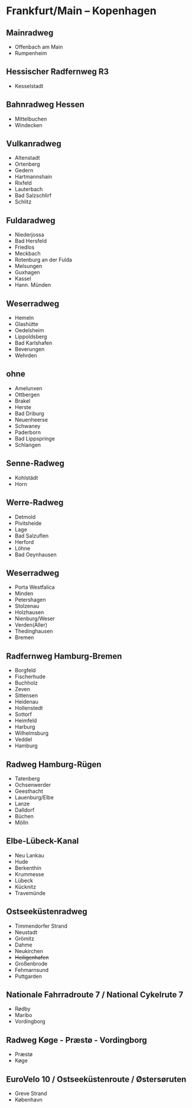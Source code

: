 # Frankfurt/Main – Kopenhagen
## Mainradweg

- Offenbach am Main
- Rumpenheim

## Hessischer Radfernweg R3

- Kesselstadt

## Bahnradweg Hessen

- Mittelbuchen
- Windecken

## Vulkanradweg

- Altenstadt
- Ortenberg
- Gedern
- Hartmannshain
- Rixfeld
- Lauterbach
- Bad Salzschlirf
- Schlitz

## Fuldaradweg

- Niederjossa
- Bad Hersfeld
- Friedlos
- Meckbach
- Rotenburg an der Fulda
- Melsungen
- Guxhagen
- Kassel
- Hann. Münden

## Weserradweg

- Hemeln
- Glashütte
- Oedelsheim
- Lippoldsberg
- Bad Karlshafen
- Beverungen
- Wehrden

## ohne

- Amelunxen
- Ottbergen
- Brakel
- Herste
- Bad Driburg
- Neuenheerse
- Schwaney
- Paderborn
- Bad Lippspringe
- Schlangen

## Senne-Radweg

- Kohlstädt
- Horn

## Werre-Radweg

- Detmold
- Pivitsheide
- Lage
- Bad Salzuflen
- Herford
- Löhne
- Bad Oeynhausen

## Weserradweg

- Porta Westfalica
- Minden
- Petershagen
- Stolzenau
- Holzhausen
- Nienburg/Weser
- Verden(Aller)
- Thedinghausen
- Bremen

## Radfernweg Hamburg-Bremen 

- Borgfeld
- Fischerhude
- Buchholz
- Zeven
- Sittensen
- Heidenau
- Hollenstedt
- Sottorf
- Heimfeld
- Harburg
- Wilhelmsburg
- Veddel
- Hamburg

## Radweg Hamburg-Rügen

- Tatenberg
- Ochsenwerder
- Geesthacht
- Lauenburg/Elbe
- Lanze
- Dalldorf
- Büchen
- Mölln

## Elbe-Lübeck-Kanal

- Neu Lankau
- Hude
- Berkenthin
- Krummesse
- Lübeck
- Kücknitz
- Travemünde

## Ostseeküstenradweg

- Timmendorfer Strand
- Neustadt
- Grömitz
- Dahme
- Neukirchen
- ~~Heiligenhafen~~
- Großenbrode
- Fehmarnsund
- Puttgarden

## Nationale Fahrradroute 7 / National Cykelrute 7

- Rødby
- Maribo
- Vordingborg

## Radweg Køge - Præstø - Vordingborg

- Præstø
- Køge

## EuroVelo 10 / Ostseeküstenroute / Østersøruten

- Greve Strand
- København
